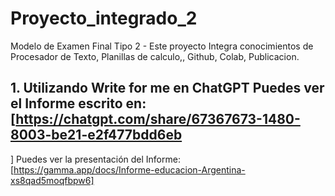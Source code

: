 # Proyecto_integrado_2
Modelo de Examen Final Tipo 2 - Este proyecto Integra conocimientos de Procesador de Texto, Planillas de calculo,, Github, Colab, Publicacion.
## 1. Utilizando Write for me en ChatGPT Puedes ver el Informe escrito en: [https://chatgpt.com/share/67367673-1480-8003-be21-e2f477bdd6eb
]
Puedes ver la presentación del Informe: [https://gamma.app/docs/Informe-educacion-Argentina-xs8qad5moqfbpw6]
